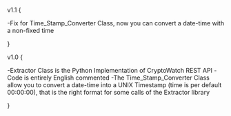 v1.1 {

-Fix for Time_Stamp_Converter Class, now you can convert a date-time with a non-fixed time

}

v1.0 {

-Extractor Class is the Python Implementation of CryptoWatch REST API
-Code is entirely English commented
-The Time_Stamp_Converter Class allow you to convert a date-time into a UNIX Timestamp (time is per default 00:00:00), that is the right format for some calls of the Extractor library

}
